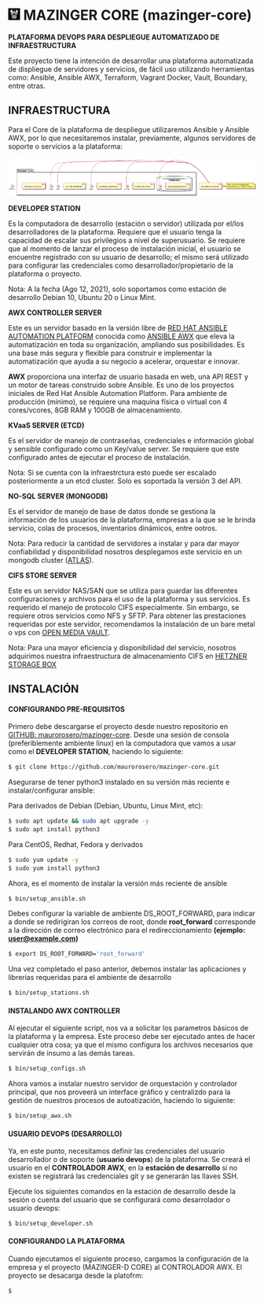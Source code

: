 # ![image](images/mazinger-black-24x24.jpg) MAZINGER CORE (mazinger-core)
**PLATAFORMA DEVOPS PARA DESPLIEGUE AUTOMATIZADO DE INFRAESTRUCTURA**

Este proyecto tiene la intención de desarrollar una plataforma automatizada de displiegue de servidores y servicios, de fácil uso utilizando herramientas como: Ansible, Ansible AWX, Terraform, Vagrant Docker, Vault, Boundary, entre otras.

## INFRAESTRUCTURA

Para el Core de la plataforma de despliegue utilizaremos Ansible y Ansible AWX, por lo que necesitaremos instalar, previamente, algunos servidores de soporte o servicios a la plataforma:

![image](images/mazinger-components.png)

**DEVELOPER STATION**

Es la computadora de desarrollo (estación o servidor) utilizada por el/los desarrolladores de la plataforma. Requiere que el usuario tenga la capacidad de escalar sus privilegios a nivel de superusuario.  Se requiere que al momento de lanzar el proceso de instalación inicial, el usuario se encuentre registrado con su usuario de desarrollo; el mismo será utilizado para configurar las credenciales como desarrollador/propietario de la plataforma o proyecto.

Nota: A la fecha (Ago 12, 2021), solo soportamos como estación de desarrollo Debian 10, Ubuntu 20 o Linux Mint.

**AWX CONTROLLER SERVER**

Este es un servidor basado en la versión libre de [RED HAT ANSIBLE AUTOMATION PLATFORM](https://www.ansible.com/products/automation-platform) conocida como [ANSIBLE AWX](https://github.com/ansible/awx) que eleva la automatización en toda su organización, ampliando sus posibilidades. Es una base más segura y flexible para construir e implementar la automatización que ayuda a su negocio a acelerar, orquestar e innovar.  

**AWX** proporciona una interfaz de usuario basada en web, una API REST y un motor de tareas construido sobre Ansible. Es uno de los proyectos iniciales de Red Hat Ansible Automation Platform. Para ambiente de producción (minimo), se requiere una maquina física o virtual con 4 cores/vcores, 8GB RAM y 100GB de almacenamiento.

**KVaaS SERVER (ETCD)**

Es el servidor de manejo de contraseñas, credenciales e información global y sensible configurado como un Key/value server. Se requiere que este configurado antes de ejecutar el proceso de instalación.

Nota: Si se cuenta con la infraestrctura esto puede ser escalado posteriormente a un etcd cluster. Solo es soportada la versión 3 del API.

**NO-SQL SERVER (MONGODB)**

Es el servidor de manejo de base de datos donde se gestiona la información de los usuarios de la plataforma, empresas a la que se le brinda servicio, colas de procesos, inventarios dinámicos, entre ootros.

Nota: Para reducir la cantidad de servidores a instalar y para dar mayor confiabilidad y disponibilidad nosotros desplegamos este servicio en un mongodb cluster ([ATLAS](https://account.mongodb.com)). 

**CIFS STORE SERVER**

Este es un servidor NAS/SAN que se utiliza para guardar las diferentes configuraciones y archivos para el uso de la plataforma y sus servicios. Es requerido el manejo de protocolo CIFS especialmente. Sin embargo, se requiere otros servicios como NFS y SFTP. Para obtener las prestaciones requeridas por este servidor, recomendamos la instalación de un bare metal o vps con [OPEN MEDIA VAULT](https://www.openmediavault.org/).

Nota: Para una mayor eficiencia y disponibilidad del servicio, nosotros adquirimos nuestra infraestructura de almacenamiento CIFS en [HETZNER STORAGE BOX](https://www.hetzner.com/storage/storage-box)


## INSTALACIÓN

#### CONFIGURANDO PRE-REQUISITOS
Primero debe descargarse el proyecto desde nuestro repositorio en [GITHUB: maurorosero/mazinger-core](https://github.com/maurorosero/mazinger-core). Desde una sesión de consola (preferiblemente ambiente linux) en la computadora que vamos a usar como el **DEVELOPER STATION**, haciendo lo siguiente:

```bash
$ git clone https://github.com/maurorosero/mazinger-core.git
```
Asegurarse de tener python3 instalado en su versión más reciente e instalar/configurar ansible:

Para derivados de Debian (Debian, Ubuntu, Linux Mint, etc):
```bash
$ sudo apt update && sudo apt upgrade -y
$ sudo apt install python3
```
Para CentOS, Redhat, Fedora y derivados
```bash
$ sudo yum update -y
$ sudo yum install python3
```
Ahora, es el momento de instalar la versión más reciente de ansible
```bash
$ bin/setup_ansible.sh
```
Debes configurar la variable de ambiente DS_ROOT_FORWARD, para indicar a donde se redirigiran los correos de root, donde **root_forward** corresponde a la dirección de correo electrónico para el redireccionamiento **(ejemplo: user@example.com)**
```bash
$ export DS_ROOT_FORWARD='root_forward'
```
Una vez completado el paso anterior, debemos instalar las aplicaciones y librerias requeridas para el ambiente de desarrollo
```bash
$ bin/setup_stations.sh
```
#### INSTALANDO AWX CONTROLLER
Al ejecutar el siguiente script, nos va a solicitar los parametros básicos de la plataforma y la empresa. Este proceso debe ser ejecutado antes de hacer cualquier otra cosa; ya que el mismo configura los archivos necesarios que servirán de insumo a las demás tareas.
```bash
$ bin/setup_configs.sh
```
Ahora vamos a instalar nuestro servidor de orquestación y controlador principal, que nos proveerá un interface gráfico y centralizdo para la gestión de nuestros procesos de autoatización, haciendo lo siguiente:
```bash
$ bin/setup_awx.sh
```
#### USUARIO DEVOPS (DESARROLLO)
Ya, en este punto, necesitamos definir las credenciales del usuario desarrollador o de soporte (**usuario devops**) de la plataforma. Se creará el usuario en el **CONTROLADOR AWX**, en la **estación de desarrollo** si no existen se registrará las credenciales git y se generarán las llaves SSH.

Ejecute los siguientes comandos en la estación de desarrollo desde la sesión o cuenta del usuario que se configurará como desarrolador o usuario devops:
```
$ bin/setup_developer.sh
```
#### CONFIGURANDO LA PLATAFORMA
Cuando ejecutamos el siguiente proceso, cargamos la configuración de la empresa y el proyecto (MAZINGER-D CORE) al CONTROLADOR AWX. El proyecto se desacarga desde la platofrm:
```
$ 
```


